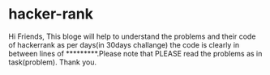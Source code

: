 # hacker-rank
Hi Friends,
This bloge will help to understand the problems and their code of hackerrank as per days(in 30days challange)
the code is clearly in between lines of *********.Please note that
PLEASE read the problems as in task(problem).
Thank you.

